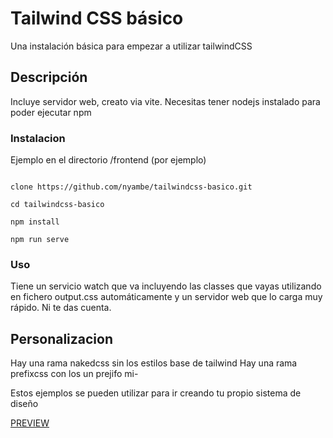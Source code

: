 # Tailwind CSS básico

Una instalación básica para empezar a utilizar tailwindCSS

## Descripción

Incluye servidor web, creato via vite. Necesitas tener nodejs instalado para poder ejecutar npm

### Instalacion

Ejemplo en el directorio /frontend (por ejemplo)

```console

clone https://github.com/nyambe/tailwindcss-basico.git

cd tailwindcss-basico

npm install

npm run serve
```

### Uso

Tiene un servicio watch que va incluyendo las classes que vayas utilizando en fichero output.css automáticamente y un servidor web que lo carga muy rápido. Ni te das cuenta.

## Personalizacion

Hay una rama nakedcss sin los estilos base de tailwind
Hay una rama prefixcss con los un prejifo mi-

Estos ejemplos se pueden utilizar para ir creando tu propio sistema de diseño

[PREVIEW](https://nyambe.github.io/tailwindcss-basico/)

